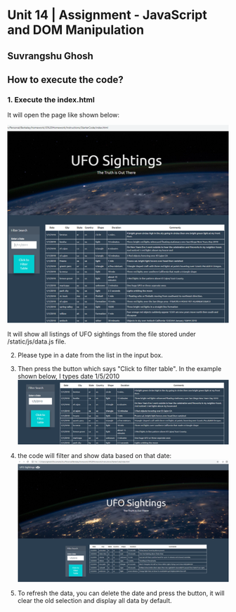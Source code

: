 ﻿# Unit 14 | Assignment - JavaScript and DOM Manipulation

## Suvrangshu Ghosh


## How to execute the code?

### 1. Execute the index.html

It will open the page like shown below:

![](static/images/clip1.png)

It will show all listings of UFO sightings from the file stored under /static/js/data.js file.


2. Please type in a date from the list in the input box.
3. Then press the button which says "Click to filter table". In the example shown below, I types date 1/5/2010
![](static/images/clip2.png)

4. the code will filter and show data based on that date:
![](static/images/clip3.png)

5. To refresh the data, you can delete the date and press the button, it will clear the old selection and display all data by default.





